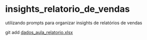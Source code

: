 # insights_relatorio_de_vendas
utilizando prompts para organizar insights de relatórios de vendas

git add [dados_aula_relatorio.xlsx](https://github.com/user-attachments/files/21260471/dados_aula_relatorio.xlsx)



